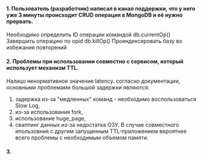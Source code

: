 #### 1. Пользователь (разработчик) написал в канал поддержки, что у него уже 3 минуты происходит CRUD операция в MongoDB и её нужно прервать.
 Необходимо определить ID операции командой
 db.currentOp()
 Завершить операцию по opid
 db.killOp()
 Проиндексировать базу во избежания повторений
 
#### 2. Проблемы при использовании совместно с сервисом, который использует механизм TTL.
Налицо ненормативное значение latency.
согласно документации, основными проблемами большой задержки являются:
1) задержка из-за "медленных" команд - необходимо воспользоваться  Slow Log,
2) из-за использования fork,
3) использование huge_page,
4) сваппинг данных из-за недостатка ОЗУ.
  В случае совместного ипользовния с другим запущенным TTL-приложением вероятнее всего проблемы с необходимым объемом памяти.
  
#### 3. 
